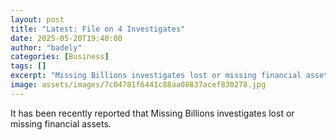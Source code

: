 ```yaml
---
layout: post
title: "Latest: File on 4 Investigates"
date: 2025-05-20T19:40:00
author: "badely"
categories: [Business]
tags: []
excerpt: "Missing Billions investigates lost or missing financial assets."
image: assets/images/7c04781f6441c88aa08837acef830278.jpg
---
```


It has been recently reported that Missing Billions investigates lost or missing financial assets.

